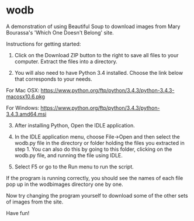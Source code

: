 # wodb
A demonstration of using Beautiful Soup to download images from Mary Bourassa's 'Which One Doesn't Belong' site.


Instructions for getting started:

1. Click on the Download ZIP button to the right to save all files to your computer. Extract the files into a directory.

2. You will also need to have Python 3.4 installed. Choose the link below that corresponds to your needs. 

For Mac OSX: https://www.python.org/ftp/python/3.4.3/python-3.4.3-macosx10.6.pkg

For Windows: https://www.python.org/ftp/python/3.4.3/python-3.4.3.amd64.msi

3. After installing Python, Open the IDLE application. 

4. In the IDLE application menu, choose File->Open and then select the wodb.py file in the directory or folder holding the files you extracted in step 1. You can also do this by going to this folder, clicking on the wodb.py file, and running the file using IDLE.

5. Select F5 or go to the Run menu to run the script.

If the program is running correctly, you should see the names of each file pop up in the wodbimages directory one by one.

Now try changing the program yourself to download some of the other sets of images from the site.

Have fun!

